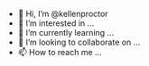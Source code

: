- 👋 Hi, I’m @kellenproctor
- 👀 I’m interested in ...
- 🌱 I’m currently learning ...
- 💞️ I’m looking to collaborate on ...
- 📫 How to reach me ...

<!---
kellenproctor/kellenproctor is a ✨ special ✨ repository because its `README.md` (this file) appears on your GitHub profile.
You can click the Preview link to take a look at your changes.
--->
